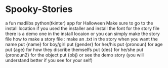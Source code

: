 # Spooky-Stories
a fun madlibs python(tkinter) app for Halloween
Make sure to go to the install location if you used the installer and install the font
for the story file there is a demo one in the install locaion or you can simply make the story file
how to make a story file :
 make an .txt
 in the story when you want the name put {name}
 for boy/girl put {gender}
 for her/his put {pronoun}
 for age put {age}
 for how they discribe themselfs put {des}
 for he/she put {pronoun2}
 for the object put {obj}
 or see the demo story (you will understand better if you see for your self)
